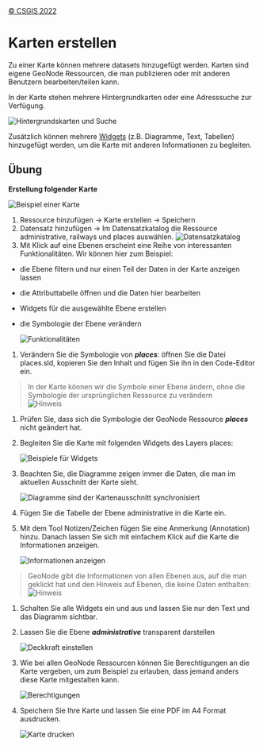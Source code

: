 <!-- the Menu -->

<link rel="stylesheet" media="all" href="../styles.css" />
<div id="logo"><a href="https://csgis.de">© CSGIS 2022</a></div>
<div id="menu"></div>
<div id="jumpMenu"></div>
<script src="../menu.js"></script>
<script src="../jumpmenu.js"></script>
<!-- the Menu -->

# Karten erstellen

Zu einer Karte können mehrere datasets hinzugefügt werden. Karten sind eigene GeoNode Ressourcen, die man publizieren oder mit anderen Benutzern bearbeiten/teilen kann.

In der Karte stehen mehrere Hintergrundkarten oder eine Adresssuche zur Verfügung.

![Hintergrundskarten und Suche](images/image47-a.png)

Zusätzlich können mehrere [Widgets](https://docs.geonode.org/en/master/usage/managing_maps/exploring_maps/creating_widgets.html) (z.B. Diagramme, Text, Tabellen) hinzugefügt werden, um die Karte mit anderen Informationen zu begleiten.

## Übung

**Erstellung folgender Karte**

![Beispiel einer Karte](images/image51_2.png)

1. Ressource hinzufügen → Karte erstellen → Speichern
1. Datensatz hinzufügen → Im Datensatzkatalog die Ressource administrative, railways und places auswählen.
  ![Datensatzkatalog](images/image51-a.png)
1. Mit Klick auf eine Ebenen erscheint eine Reihe von interessanten Funktionalitäten. Wir können hier zum Beispiel:
  - die Ebene filtern und nur einen Teil der Daten in der Karte anzeigen lassen
  - die Attributtabelle öffnen und die Daten hier bearbeiten
  - Widgets für die ausgewählte Ebene erstellen
  - die Symbologie der Ebene verändern  

    ![Funktionalitäten](images/image54.png)

1. Verändern Sie die Symbologie von ***places***: öffnen Sie die Datei places.sld, kopieren Sie den Inhalt und fügen Sie ihn in den Code-Editor ein.

  > In der Karte können wir die Symbole einer Ebene ändern, ohne die Symbologie der ursprünglichen Ressource zu verändern  
  ![Hinweis](images/image56.png)

1. Prüfen Sie, dass sich die Symbologie der GeoNode Ressource ***places*** nicht geändert hat.

1. Begleiten Sie die Karte mit folgenden Widgets des Layers places:

    ![Beispiele für Widgets](images/image56-a.png)

1. Beachten Sie, die Diagramme zeigen immer die Daten, die man im aktuellen Ausschnitt der Karte sieht.

    ![Diagramme sind der Kartenausschnitt synchronisiert](images/image59.png)

1. Fügen Sie die Tabelle der Ebene administrative in die Karte ein.

1. Mit dem Tool Notizen/Zeichen fügen Sie eine Anmerkung (Annotation) hinzu. Danach lassen Sie sich mit einfachem Klick auf die Karte die Informationen anzeigen.    

    ![Informationen anzeigen](images/image61.png)

  > GeoNode gibt die Informationen von allen Ebenen aus, auf die man geklickt hat und den Hinweis auf Ebenen, die keine Daten enthalten:
  > ![Hinweis](images/image62.png)

1. Schalten Sie alle Widgets ein und aus und lassen Sie nur den Text und das Diagramm sichtbar.

1. Lassen Sie die Ebene ***administrative*** transparent darstellen

    ![Deckkraft einstellen](images/image60.png)

1. Wie bei allen GeoNode Ressourcen können Sie Berechtigungen an die Karte vergeben, um zum Beispiel zu erlauben, dass jemand anders diese Karte mitgestalten kann.

    ![Berechtigungen](images/image63_2.png)

1. Speichern Sie Ihre Karte und lassen Sie eine PDF im A4 Format ausdrucken.

    ![Karte drucken](images/image64_2.png)
